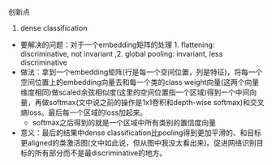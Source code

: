 创新点
1. dense classification
- 要解决的问题：对于一个embedding矩阵的处理 1. flattening: discriminative, not invariant
,2. global pooling: invariant, less discriminative
- 做法：拿到一个embedding矩阵(行是每一个空间位置，列是特征)，将每一个空间位置上的embedding向量去和每一个类的class weight向量(这两个向量维度相同)做scaled余弦相似度(这里的空间位置指一个区域)得到一个中间向量，再做softmax(文中说之前的操作是1x1卷积和depth-wise softmax)和交叉熵loss。最后每一个区域的loss加起来。
	- softmax之后得到的就是一个区域中所有类别的置信度向量
- 意义：最后的结果中dense classification比pooling得到更加平滑的、和目标更aligned的类激活图(文中如此说，但从图中我没太看出来)。促进网络识别目标的所有部分而不是最discriminative的地方。